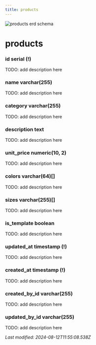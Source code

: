 ```yaml
---
title: products
---
```


![products erd schema](/img/schema/products.svg)


#  products

### id serial (!)
TODO: add description here

### name varchar(255)
TODO: add description here

### category varchar(255)
TODO: add description here

### description text
TODO: add description here

### unit_price numeric(10, 2)
TODO: add description here

### colors varchar(64)[]
TODO: add description here

### sizes varchar(255)[]
TODO: add description here

### is_template boolean
TODO: add description here

### updated_at timestamp (!)
TODO: add description here

### created_at timestamp (!)
TODO: add description here

### created_by_id varchar(255)
TODO: add description here

### updated_by_id varchar(255)
TODO: add description here


_Last modified: 2024-08-12T11:55:08.538Z_
